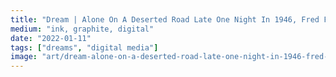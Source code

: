 ```yaml
---
title: "Dream | Alone On A Deserted Road Late One Night In 1946, Fred Fniffke Experienced A Career-Changing Event"
medium: "ink, graphite, digital"
date: "2022-01-11"
tags: ["dreams", "digital media"]
image: "art/dream-alone-on-a-deserted-road-late-one-night-in-1946-fred-fniffke-experienced-a-career-changing-event.jpg"
---
```

